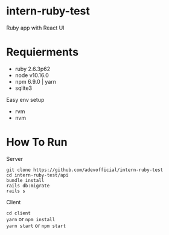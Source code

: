 # intern-ruby-test
Ruby app with React UI

# Requierments

- ruby 2.6.3p62
- node v10.16.0
- npm 6.9.0 | yarn 
- sqlite3

Easy env setup
- rvm
- nvm

# How To Run

Server

`git clone https://github.com/adevofficial/intern-ruby-test`\
`cd intern-ruby-test/api`\
`bundle install`\
`rails db:migrate`\
`rails s`

Client

`cd client`\
`yarn` or `npm install`\
`yarn start` or `npm start`

